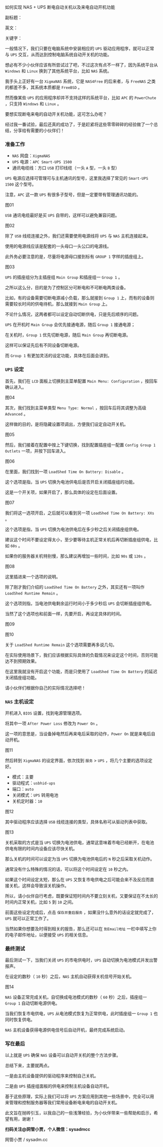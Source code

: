 如何实现 NAS + UPS 断电自动关机以及来电自动开机功能

副标题：

英文：

关键字：



一般情况下，我们只要在电脑系统中安装相应的 `UPS` 驱动应用程序，就可以正常与 `UPS` 交互，从而达到控制电脑系统自动开关机的功能。

想必有不少小伙伴应该有所尝试过了吧，不过这次有点不一样了，因为系统平台从 `Windows` 和 `Linux` 换到了其他系统平台，比如 `NAS` 系统。

我手头上正好有一台 `XigmaNAS` 系统，它是 `NAS4Free` 的后来者，与 `FreeNAS` 之类的都差不多，其系统本质都是 `FreeBSD` 。

然而像某些 `UPS` 的应用程序却并不支持这样的系统平台，比如 `APC` 的 `PowerChute` ，只支持 `Windows` 和 `Linux` 。

要想实现断电来电的自动开关机功能，这可怎么办呢？

经过我一番试验，最后还真的成功了，于是赶紧将这些零零碎碎的经验做了一个总结，分享给有需要的小伙伴们！



### 准备工作

* `NAS` 网盘：`XigmaNAS`
* `UPS` 电源：`APC Smart-UPS 1500`
* 通讯电缆线：方口 `USB` 打印线缆（一头 `A` 型，一头 `B` 型）



`UPS` 电源应选择可管理可与主机通讯的型号，这里我选择了常见的 `Smart-UPS 1500` 这个型号。

注意，`APC` 这一款 `UPS` 有很多子型号，但是一定要带有管理通讯功能的。

图01



`USB` 通讯电缆最好是买 `UPS` 自带的，这样可以避免兼容问题。

图02



除了 `USB` 线缆连接之外，我们还需要使用电源线将 `UPS` 与 `NAS` 主机连接起来。

使用的电源线应该是配套的一头母口一头公口的电源线。

此外务必要注意的是，尽量将电源母口接到标有 `GROUP 1` 字样的插座组上。

图03



`UPS` 的插座组分为主插座组 `Main Group` 和插座组一 `Group 1` 。

之所以这么分，目的是为了控制区分可断电和不可断电两类设备。

比如，有的设备需要切断电源减小负载，那么就接到 `Group 1` 上，而有的设备则需要较长时间的供电待机，那么就接到 `Main Group` 上。



不论什么情况，这两者都可以设定自动切断供电，只是先后顺序的问题。

`UPS` 在开机时 `Main Group` 会优先接通电源，随后 `Group 1` 接通电源；

在关机时，`Group 1` 优先切断电源，随后 `Main Group` 再切断电源。

这样可以保证先后有不同设备切断电源。

而 `Group 1` 有更加灵活的设定功能，具体在后面会讲到。



### `UPS` 设定

首先，我们在 `LCD` 面板上切换到主菜单配置 `Main Menu: Configuration` ，按回车确认进入。

图04



其次，我们找到主菜单类型 `Menu Type: Normal` ，按回车后将其调整为高级 `Advanced` 。

这样做的目的，是将隐藏设置项调出，方便我们设定自动开关机。

图05



然后，我们接着在配置中按上下键切换，找到配置插座组一配置 `Config Group 1 Outlets` 一项，并按下回车进入。

图06



在里面，我们找到一项 `LoadShed Time On Battery: Disable` 。

这个选项是指，当 `UPS` 切换为电池供电后是否开启关闭插座组的功能。

这是一个开关项，如果开启了，那么具体的设定在后面设置。

图07



我们将这一选项开启，之后就可以看到另一项 `LoadShed Time On Battery: XXs` 。

这个选项是指，当 `UPS` 切换为电池供电后在多少秒之后关闭插座组供电。

建议这个时间不要设定得太小，至少要等待主机正常关机后再切断插座组供电，比如 `60s` 。

如果你的服务器关机特别慢，那么建议再增加一些时间，比如 `90s` 或 `120s` 。

图08



这里插进来一个选项的说明。

除了刚才我们介绍的 `LoadShed Time On Battery` 之外，其实还有一项叫作 `LoadShed Runtime Remain` 。

这个选项则指，当电池供电剩余运行时间小于多少秒后 `UPS` 会切断插座组供电。

当然了这个选项也和前面一样，先要开启，再设定具体的时间。

图09

图10



关于 `LoadShed Runtime Remain` 这个选项需要再多说几句。

在实际使用场景下，我们应该根据实际具体的负载情况来设定这个时间，否则可能达不到预期效果。

在这里我就没有开启这个功能，而是只使用了 `LoadShed Time On Battery` 的延迟关闭插座组功能。

请小伙伴们根据你自己的实际情况选择吧！





### `NAS` 主机设定

开机进入 `BIOS` 设置，找到电源管理选项。

将其中一项 `After Power Loss` 修改为 `Power On` 。

这一项的意思是，当设备掉电然后再来电后采取的动作，`Power On` 就是来电后自动开机。

图11



然后转到 `XigmaNAS` 的设定界面，依次找到 `服务` > `UPS` ，将几个主要的选项设定好。

* 模式：主要
* 驱动程式：`usbhid-ups`
* 端口：`auto`
* 关闭模式：`UPS` 转用电池
* 关机定时器：`10`



图12



其中驱动程序应该选择 `USB` 线缆连接的类型，具体名称可从驱动列表中获取。

图13



关机采取的方式是当 `UPS` 切换为电池供电，通常这意味着市电已经断开，在电池供电有限的时间内设备应该尽快关机。

那么关机的时间可以设定为当 `UPS` 切换为电池供电后的 `N` 秒之后采取关机动作。

通常没有什么特殊的情况的话，可以将这个时间设定在 `10` 秒之内。

如果这个时间设定太短，那么在 `UPS` 又恢复市电供电之后可能会来不及反应而直接关机，这样会导致误关机操作。

所以，请小伙伴自行考虑，既要保证短时间内不要立刻关机，又要保证在不太长的时间内正常关机，比如 `5` 到 `10` 之间。



前面这些设定完成后，点击 `保存并重启服务` ，如果没什么意外的话设定就完成了，`UPS` 就可以正常工作了。

当然如果你想要及时得到相关的报告，那么还可以在 `到Email地址` 一栏中填写上你的电子邮件地址，以便接受 `UPS` 的相关信息。



### 最终测试

最后测试一下，当我们关闭 `UPS` 的市电供电时，`UPS` 自动切换为电池模式并发出警报声。

在设定的数秒（ `10` 秒）之后，`NAS` 主机自动获得关机信号开始关机。

图14



`NAS` 设备正常完成关机，自切换成电池模式的数秒（ `60` 秒）之后，插座组一 `Group 1` 自动切断电源供电。



当我们恢复市电供电，`UPS` 从电池模式恢复为正常供电，此时插座组一 `Group 1` 也同时恢复供电。

`NAS` 主机设备获得电源供电信号后自动开机，最终完成系统启动。



### 写在最后

以上就是 `UPS` 确保 `NAS` 设备可以自动开关机的整个方法步骤。

总结下来，主要就两点。

一是由主机设备提供的驱动程序来控制自己关机。

二是由 `UPS` 插座组面板的供电来控制主机设备自动开机。



基于这些原理，实际上我们可以将 `UPS` 方案应用到其他一些场景中，完全可以用来管理和控制服务器等我们常用设备断电来电的自动开关机。

此文旨在抛砖引玉，以我自己的一些浅薄经验，为小伙伴带来一些帮助和启示，希望有用，谢谢！



**扫码关注@网管小贾，个人微信：sysadmcc**

网管小贾 / sysadm.cc


























